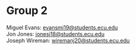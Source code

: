 # Group 2
Miguel Evans: evansmi19@students.ecu.edu \
Jon Jones: jonesj18@students.ecu.edu \
Joseph Wireman: wiremanj20@students.ecu.edu
